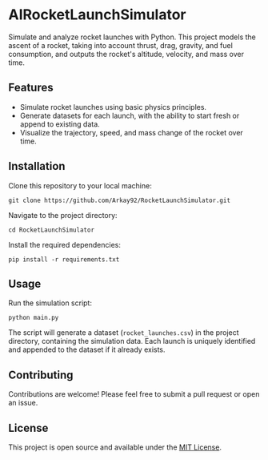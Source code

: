 # AIRocketLaunchSimulator

Simulate and analyze rocket launches with Python. This project models the ascent of a rocket, taking into account thrust, drag, gravity, and fuel consumption, and outputs the rocket's altitude, velocity, and mass over time.

## Features

- Simulate rocket launches using basic physics principles.
- Generate datasets for each launch, with the ability to start fresh or append to existing data.
- Visualize the trajectory, speed, and mass change of the rocket over time.

## Installation

Clone this repository to your local machine:
```
git clone https://github.com/Arkay92/RocketLaunchSimulator.git
```

Navigate to the project directory:
```
cd RocketLaunchSimulator
```

Install the required dependencies:
```
pip install -r requirements.txt
```

## Usage

Run the simulation script:
```
python main.py
```

The script will generate a dataset (`rocket_launches.csv`) in the project directory, containing the simulation data. Each launch is uniquely identified and appended to the dataset if it already exists.

## Contributing

Contributions are welcome! Please feel free to submit a pull request or open an issue.

## License

This project is open source and available under the [MIT License](LICENSE).
